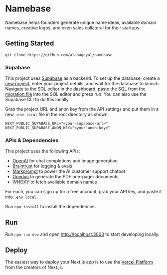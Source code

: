 # Namebase
Namebase helps founders generate unique name ideas, available domain names, creative logos, and even sales collateral for their startups.

## Getting Started
`git clone https://github.com/alanagoyal/namebase`

### Supabase
This project uses [Supabase](https://supabase.com) as a backend. To set up the database, create a [new project](https://database.new), enter your project details, and wait for the database to launch. Navigate to the SQL editor in the dashboard, paste the SQL from the [migration file](https://github.com/alanagoyal/namebase/blob/main/supabase/migrations/20240325200017_initial.sql) into the SQL editor and press run. You can also use the Supabase CLI to do this locally.

Grab the project URL and anon key from the API settings and put them in a new `.env.local` file in the root directory as shown:
```
NEXT_PUBLIC_SUPABASE_URL="<your-supabase-url>" 
NEXT_PUBLIC_SUPABASE_ANON_KEY="<your-anon-key>"
```
### APIs & Dependencies
This project uses the following APIs:
- [OpenAI](https://openai.com) for chat completions and image generation
- [Braintrust](https://braintrustdata.com) for logging & evals
- [Markprompt](https://markprompt.com/) to power the AI customer support chatbot
- [Onedoc](https://www.onedoclabs.com/) to generate the PDF one-pager documents 
- [WHOXY](https://www.whoxy.com/) to fetch available domain names 

For each, you can sign up for a free account, grab your API key, and paste it into `.env.local`.

Run `npm install` to install the dependencies

## Run
Run `npm run dev` and open [http://localhost:3000](http://localhost:3000) to start developing locally.

## Deploy
The easiest way to deploy your Next.js app is to use the [Vercel Platform](https://vercel.com/new?utm_medium=default-template&filter=next.js&utm_source=create-next-app&utm_campaign=create-next-app-readme) from the creators of Next.js.

